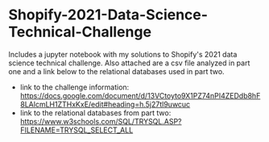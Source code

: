# Shopify-2021-Data-Science-Technical-Challenge
Includes a jupyter notebook with my solutions to Shopify's 2021 data science technical challenge.
Also attached are a csv file analyzed in part one and a link below to the relational databases used in part two.
- link to the challenge information: https://docs.google.com/document/d/13VCtoyto9X1PZ74nPI4ZEDdb8hF8LAlcmLH1ZTHxKxE/edit#heading=h.5j27tl9uwcuc
- link to the relational databases from part two: https://www.w3schools.com/SQL/TRYSQL.ASP?FILENAME=TRYSQL_SELECT_ALL
